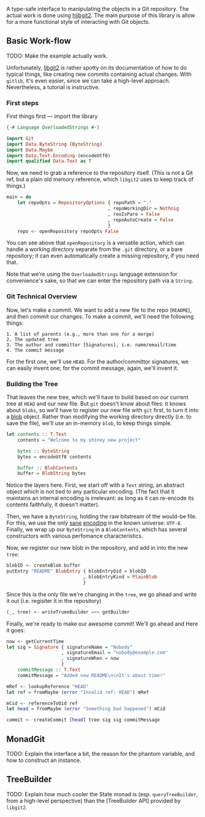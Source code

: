 A type-safe interface to manipulating the objects in a Git repository.  The
actual work is done using [hlibgit2].  The main purpose of this library is
allow for a more functional style of interacting with Git objects.

[hlibgit2]: https://github.com/jwiegley/gitlib/tree/master/hlibgit2

Basic Work-flow
--------------
TODO: Make the example actually work.

Unfortunately, [libgit2] is rather spotty on its documentation of how to
do typical things, like creating new commits containing actual changes.
With `gitlib`, it's even easier, since we can take a high-level
approach. Nevertheless, a tutorial is instructive.

[libgit2]: https://libgit2.github.com

### First steps

First things first&nbsp;&mdash; import the library

```haskell
{-# Language OverloadedStrings #-}

import Git
import Data.ByteString (ByteString)
import Data.Maybe
import Data.Text.Encoding (encodeUtf8)
import qualified Data.Text as T
```

Now, we need to grab a reference to the repository itself. (This is
not a Git ref, but a plain old memory reference, which `libgit2` uses to
keep track of things.)

```haskell
main = do
    let repoOpts = RepositoryOptions { repoPath = "."
                                     , repoWorkingDir = Nothnig
                                     , reoIsPare = False
                                     , repoAutoCreate = False
                                     }
    repo <- openRepository repoOpts False
```

You can see above that `openRepository` is a versatile action, which
can handle a working directory separate from the `.git` directory, or a
bare repository; it can even automatically create a missing repository,
if you need that.

Note that we're using the `OverloadedStrings` language extension for
convenience's sake, so that we can enter the repository path via a
`String`.

### Git Technical Overview

Now, let's make a commit.
We want to add a new file to the repo (`README`), and then commit our
changes.  To make a commit, we'll need the following things:

    1. A list of parents (e.g., more than one for a merge)
    2. The updated tree
    3. The author and committor [Signatures], i.e. name/email/time
    4. The commit message

For the first one, we'll use `HEAD`. For the author/committor
signatures, we can easily invent one; for the commit message, again,
we'll invent it.

### Building the Tree

That leaves the new tree, which we'll have to build based on our current
tree at `HEAD` and our new file. But `git` doesn't know about files: it
knows about `blobs`, so we'll have to register our new file with `git`
first, to turn it into a [blob] object. Rather than modifying the
working directory directly (i.e. to save the file), we'll use an
in-memory `blob`, to keep things simple.

[blob]: https://github.com/jwiegley/gitlib/tree/master/gitlib/Git/Types.hs#L168
[Signatures]: https://github.com/jwiegley/gitlib/tree/master/gitlib/Git/Types.hs#L253

```haskell
let contents :: T.Text
    contents = "Welcome to my shiney new project"

    bytes :: ByteString
    bytes = encodeUtf8 contents

    buffer :: BlobContents
    buffer = BlobString bytes
```

Notice the layers here. First, we start off with a `Text` string,
an abstract object which is not tied to any particular encoding.
(The fact that it maintains an internal encoding is irrelevant: as
long as it can re-encode its contents faithfully, it doesn't matter).

Then, we have a `ByteString`, holding the raw bitstream of the
would-be file. For this, we use the only [sane] [encoding] in the
known universe: `UTF-8`. Finally, we wrap up our `ByteString` in a
`BlobContents`, which has several constructors with various
perfomance characteristics.

[sane]: http://utf8everywhere.org
[encoding]: http://htmlpurifier.org/docs/enduser-utf8.html#whyutf8

Now, we register our new blob in the repository, and add in into the
new `tree`:

```haskell
blobID <- createBlob buffer
putEntry "README" BlobEntry { blobEntryOid = blobID
                            , blobEntryKind = PlainBlob
                            }
```

Since this is the only file we're changing in the `tree`, we go
ahead and write it out (i.e. regisiter it in the repository)

```haskell
(_, tree) <- writeTrueeBuilder =<< getBuilder
```

Finally, we're ready to make our awesome commit! We'll go ahead and
Here it goes:

```haskell
now <- getCurrentTime
let sig = Signature { signatureName = "Nobody"
                    , signatureEmail = "nobody@example.com"
                    , signatureWhen = now
                    }
    commitMessage :: T.Text
    commitMessage = "Added new README\n\nIt's about time!"

mRef <- lookupReference "HEAD"
let ref = fromMaybe (error "Invalid ref: HEAD") mRef

mCid <- referenceToOid ref
let head = fromMaybe (error "Something bad happened") mCid

commit <- createCommit [head] tree sig sig commitMessage
```

MonadGit
--------
TODO: Explain the interface a bit, the reason for the phantom variable,
and how to construct an instance.

TreeBuilder
-----------
TODO: Explain how much cooler the State monad is (esp.
`queryTreeBuilder`, from a high-level perspective) than the
[TreeBuilder API] provided by `libgit2`.

[API]: http://libgit2.github.com/docs/guides/101-samples/#trees_treebuilder
